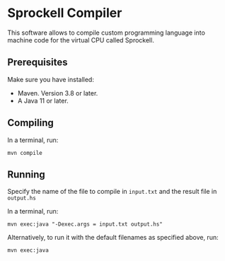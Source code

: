 # Sprockell Compiler

This software allows to compile custom programming language into machine code for the virtual CPU called Sprockell.


## Prerequisites

Make sure you have installed:

- Maven. Version 3.8 or later.
- A Java 11 or later.


## Compiling

In a terminal, run:

```
mvn compile
```


## Running

Specify the name of the file to compile in `input.txt` and the result file in `output.hs`  

In a terminal, run:
```
mvn exec:java "-Dexec.args = input.txt output.hs"
```

Alternatively, to run it with the default filenames as specified above, run:
```
mvn exec:java
```
